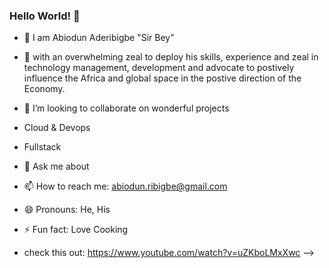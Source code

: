### Hello World! 👋




- 🔭 I am Abiodun Aderibigbe "Sir Bey"
- 🌱 with an overwhelming zeal to deploy his skills, experience and zeal in technology management, development and advocate to postively influence the Africa and global space in the postive direction of the Economy.
- 👯 I’m looking to collaborate on wonderful projects 
- Cloud & Devops
- Fullstack

- 💬 Ask me about
- 📫 How to reach me:  abiodun.ribigbe@gmail.com
- 😄 Pronouns: He, His
- ⚡ Fun fact: Love Cooking 
- check this out: https://www.youtube.com/watch?v=uZKboLMxXwc
-->
